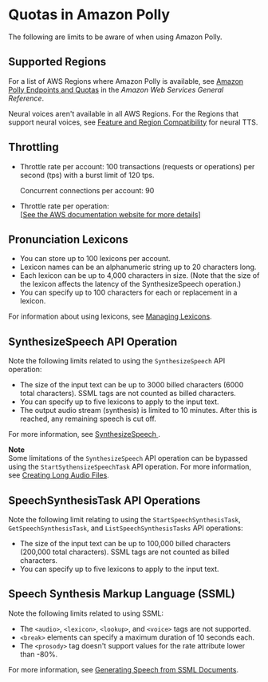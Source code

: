 # Quotas in Amazon Polly<a name="limits"></a>

The following are limits to be aware of when using Amazon Polly\.

## Supported Regions<a name="limits-regions"></a>

For a list of AWS Regions where Amazon Polly is available, see [Amazon Polly Endpoints and Quotas](https://docs.aws.amazon.com/general/latest/gr/pol.html) in the *Amazon Web Services General Reference*\.

Neural voices aren't available in all AWS Regions\. For the Regions that support neural voices, see [Feature and Region Compatibility](NTTS-main.md#ntts-regions) for neural TTS\.

## Throttling<a name="limits-throttle"></a>
+ Throttle rate per account: 100 transactions \(requests or operations\) per second \(tps\) with a burst limit of 120 tps\.

  Concurrent connections per account: 90 
+ Throttle rate per operation:    
[\[See the AWS documentation website for more details\]](http://docs.aws.amazon.com/polly/latest/dg/limits.html)

## Pronunciation Lexicons<a name="limits-lexicons"></a>
+ You can store up to 100 lexicons per account\.
+ Lexicon names can be an alphanumeric string up to 20 characters long\.
+ Each lexicon can be up to 4,000 characters in size\. \(Note that the size of the lexicon affects the latency of the SynthesizeSpeech operation\.\)
+ You can specify up to 100 characters for each <phoneme> or <alias> replacement in a lexicon\.

For information about using lexicons, see [Managing Lexicons](managing-lexicons.md)\. 

## SynthesizeSpeech API Operation<a name="limits-synthesizespeech"></a>

Note the following limits related to using the `SynthesizeSpeech` API operation:
+ The size of the input text can be up to 3000 billed characters \(6000 total characters\)\. SSML tags are not counted as billed characters\.
+ You can specify up to five lexicons to apply to the input text\.
+ The output audio stream \(synthesis\) is limited to 10 minutes\. After this is reached, any remaining speech is cut off\.

For more information, see [ SynthesizeSpeech ](API_SynthesizeSpeech.md)\. 

**Note**  
Some limitations of the `SynthesizeSpeech` API operation can be bypassed using the `StartSythensizeSpeechTask` API operation\. For more information, see [Creating Long Audio Files](asynchronous.md)\. 

## SpeechSynthesisTask API Operations<a name="limits-long"></a>

Note the following limit relating to using the `StartSpeechSynthesisTask`, `GetSpeechSynthesisTask`, and `ListSpeechSynthesisTasks` API operations:
+ The size of the input text can be up to 100,000 billed characters \(200,000 total characters\)\. SSML tags are not counted as billed characters\.
+ You can specify up to five lexicons to apply to the input text\.

## Speech Synthesis Markup Language \(SSML\)<a name="limits-ssml"></a>

Note the following limits related to using SSML:
+ The `<audio>`, `<lexicon>`, `<lookup>`, and `<voice>` tags are not supported\.
+ `<break>` elements can specify a maximum duration of 10 seconds each\.
+ The `<prosody>` tag doesn't support values for the rate attribute lower than \-80%\.

 For more information, see [Generating Speech from SSML Documents](ssml.md)\.